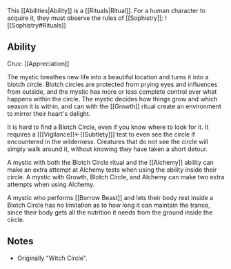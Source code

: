 This [[Abilities|Ability]] is a [[Rituals|Ritual]]. For a human character to acquire it, they must observe the rules of [[Sophistry]]:
![[Sophistry#Rituals]]
## Ability
Crux: [[Appreciation]]

The mystic breathes new life into a beautiful location and turns it into a blotch circle. Blotch circles are protected from prying eyes and influences from outside, and the mystic has more or less complete control over what happens within the circle. The mystic decides how things grow and which season it is within, and can with the [[Growth]] ritual create an environment to mirror their heart's delight.

It is hard to find a Blotch Circle, even if you know where to look for it. It requires a \[[[Vigilance]]←[[Subtlety]]\] test to even see the circle if encountered in the wilderness. Creatures that do not see the circle will simply walk around it, without knowing they have taken a short detour.

A mystic with both the Blotch Circle ritual and the [[Alchemy]] ability can make an extra attempt at Alchemy tests when using the ability inside their circle. A mystic with Growth, Blotch Circle, and Alchemy can make two extra attempts when using Alchemy.

A mystic who performs [[Borrow Beast]] and lets their body rest inside a Blotch Circle has no limitation as to how long it can maintain the trance, since their body gets all the nutrition it needs from the ground inside the circle.
## Notes
* Originally "Witch Circle".